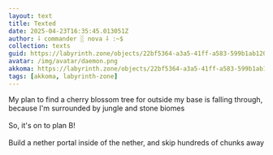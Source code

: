 ```yaml
---
layout: text
title: Texted
date: 2025-04-23T16:35:45.013051Z
author: ⸸ commander ░ nova ⸸ :~$
collection: texts
guid: https://labyrinth.zone/objects/22bf5364-a3a5-41ff-a583-599b1ab12059
avatar: /img/avatar/daemon.png
akkoma: https://labyrinth.zone/objects/22bf5364-a3a5-41ff-a583-599b1ab12059
tags: [akkoma, labyrinth-zone]
---
```


<p>My plan to find a cherry blossom tree for outside my base is falling through, because I'm surrounded by jungle and stone biomes<br><br>So, it's on to plan B!<br><br>Build a nether portal inside of the nether, and skip hundreds of chunks away</p>